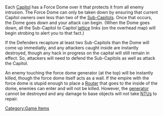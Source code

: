 Each [Capitol](Capitol.md) has a Force Dome over it that
protects it from all enemy intrusion. The Force Dome can only be taken
down by ensuring that current Capitol owners own less than two of the
[Sub-Capitols](Sub-Capitol.md). Once that occurs, the Dome goes
down and your attack can begin. (When the Dome goes down, all the
Sub-Capitol to Capitol [lattice](lattice.md) links (on the
overhead map) will begin strobing to alert you to that fact.)

If the Defenders recapture at least two Sub-Capitols than the Dome will
come up immediatly, and any attackers caught inside are instantly
destroyed, though any hack in progress on the capital will still remain
in effect. So, attackers will need to defend the Sub-Capitols as well as
attack the Capitol.

An enemy touching the force dome generator (at the top) will be
instantly killed, though the force dome itself acts as a wall. If the
empire with the force dome is stupid enough to place a
[Router](Router.md) that goes to the inside of the dome, enemies
can enter and will not be killed. However, the
[generator](generator.md) cannot be destroyed and any damage to
base objects will not take [NTUs](NTU.md) to repair.

[Category:Game Items](Category:Game_Items.md)
